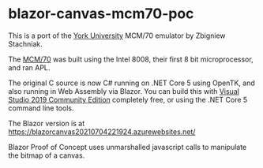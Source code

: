 # blazor-canvas-mcm70-poc

This is a port of the [York University](http://www.cse.yorku.ca/museum/collections/MCM/MCM.htm) MCM/70 emulator by Zbigniew Stachniak.

The [MCM/70](https://en.wikipedia.org/wiki/MCM/70) was built using the Intel 8008, their first 8 bit microprocessor, and ran APL.

The original C source is now C# running on .NET Core 5 using OpenTK, and also running in Web Assembly via Blazor.  You can build this with [Visual Studio 2019 Community Edition](https://visualstudio.microsoft.com/) completely free, or using the .NET Core 5 command line tools.

The Blazor version is at https://blazorcanvas20210704221924.azurewebsites.net/

Blazor Proof of Concept uses unmarshalled javascript calls to manipulate the bitmap of a canvas.
